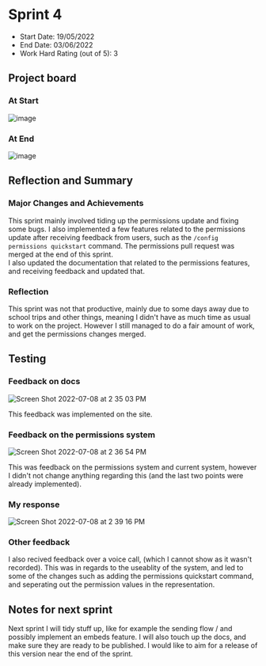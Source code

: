 # Sprint 4

- Start Date: 19/05/2022
- End Date: 03/06/2022
- Work Hard Rating (out of 5): 3

## Project board

### At Start

![image](https://user-images.githubusercontent.com/52091960/171774430-f73b7009-1a03-4c0e-9241-78514ead7a7b.png)

### At End

![image](https://user-images.githubusercontent.com/52091960/171774328-eab9a3f3-80a6-41a9-a2d4-db5f42f2957b.png)

## Reflection and Summary

### Major Changes and Achievements

This sprint mainly involved tiding up the permissions update and fixing some bugs. I also implemented a few features related to the permissions update after receiving feedback from users, such as the `/config permissions quickstart` command. The permissions pull request was merged at the end of this sprint.  
I also updated the documentation that related to the permissions features, and receiving feedback and updated that.

### Reflection

This sprint was not that productive, mainly due to some days away due to school trips and other things, meaning I didn't have as much time as usual to work on the project. However I still managed to do a fair amount of work, and get the permissions changes merged.

## Testing

### Feedback on docs

![Screen Shot 2022-07-08 at 2 35 03 PM](https://user-images.githubusercontent.com/52091960/177905498-334688ba-5a5d-4277-b3d6-a8dbe89d7a8a.png)

This feedback was implemented on the site.

### Feedback on the permissions system

![Screen Shot 2022-07-08 at 2 36 54 PM](https://user-images.githubusercontent.com/52091960/177905677-8a610800-17c1-4fc4-835e-81841ac628db.png)

This was feedback on the permissions system and current system, however I didn't not change anything regarding this (and the last two points were already implemented).

### My response

![Screen Shot 2022-07-08 at 2 39 16 PM](https://user-images.githubusercontent.com/52091960/177905962-ed660f05-f8aa-4c15-b308-c6d07230c619.png)

### Other feedback

I also recived feedback over a voice call, (which I cannot show as it wasn't recorded).
This was in regards to the useablity of the system, and led to some of the changes such as adding the permissions quickstart command, and seperating out the permission values in the representation.

## Notes for next sprint

Next sprint I will tidy stuff up, like for example the sending flow / and possibly implement an embeds feature. I will also touch up the docs, and make sure they are ready to be published. I would like to aim for a release of this version near the end of the sprint.
